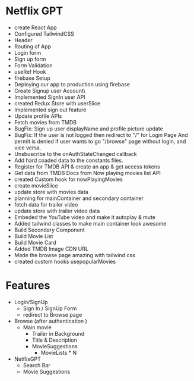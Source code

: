 # Netflix GPT
- create React App
- Configured TailwindCSS
- Header
- Routing of App
- Login form
- Sign up form
- Form Validation
- useRef Hook
- firebase Setup
- Deploying our app to production using firebase
- Create Signup user Account\
- Implemented SignIn user API
- created Redux Store with userSlice
- Implemented sign out feature 
- Update profile APIs
- Fetch movies from TMDB
- BugFix: Sign up user displayName and profile picture update 
- BugFix: If the user is not logged then redirect to "/" for Login Page And permit is denied if user wants to go "/browse" page without login, and vice versa.
- Unsbuscribe to the onAuthStateChanged callback
- Add hard coaded data to the constants files.
- Register for TMDB API & create an app & get access tokens
- Get data from TMDB Docs from Now playing movies list API
- created Custom hook for nowPlayingMovies
- create movieSlice
- update store with movies data
- planning for mainContainer and secondary container
- fetch data for trailer video 
- update store with trailer video data
- Embeded the YouTube video and make it autoplay & mute
- Added tailwind classes to make main container look awesome
- Build Secondary Component
- Build Movie List 
- Build Movie Card 
- Added TMDB Image CDN URL
- Made the browse page amazing with tailwind css
- created custom hooks usepopularMovies 

# Features
- Login/SignUp
    - Sign In / SignUp Form
    - redirect to Browse page
- Browse (after authentication )
    - Main movie
        - Trailer in Background
        - Title & Description 
        - MovieSuggestions
            - MovieLists * N
- NetflixGPT
    - Search Bar
    - Movie Suggestions

